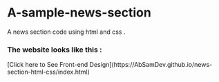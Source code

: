 # A-sample-news-section
A news section code using html and css .<br> 
<!-- need to improve the negative defined values in the outBounds of the news frames--> 
<h3>The website looks like this : </h3>
[Click here to See Front-end Design](https://AbSamDev.github.io/news-section-html-css/index.html)
